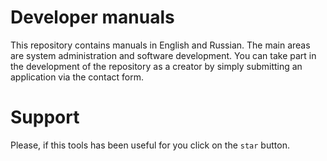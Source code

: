 # Developer manuals

This repository contains manuals in English and Russian. The main areas are system administration and software development. You can take part in the development of the repository as a creator by simply submitting an application via the contact form.

# Support
Please, if this tools has been useful for you click on the `star` button.
